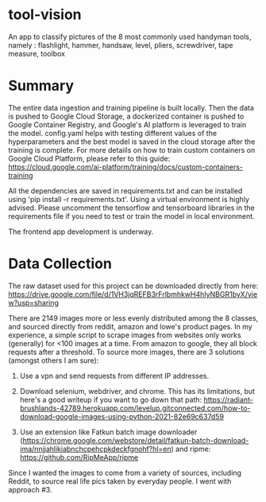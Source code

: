 # tool-vision
An app to classify pictures of the 8 most commonly used handyman tools, namely : flashlight, hammer, handsaw, level, pliers, screwdriver, tape measure, toolbox

# Summary

The entire data ingestion and training pipeline is built locally. Then the data is pushed to Google Cloud Storage, a dockerized container is pushed to Google Container Registry, and Google's AI platform is leveraged to train the model. config.yaml helps with testing different values of the hyperparameters and the best model is saved in the cloud storage after the training is complete.
For more detaiils on how to train custom containers on Google Cloud Platform, please refer to this guide: https://cloud.google.com/ai-platform/training/docs/custom-containers-training


All the dependencies are saved in requirements.txt and can be installed using 'pip install -r requirements.txt'. Using a virtual environment is highly advised. Please uncomment the tensorflow and tensorboard libraries in the requirements file if you need to test or train the model in local environment.

The frontend app development is underway.

# Data Collection
The raw dataset used for this project can be downloaded directly from here: https://drive.google.com/file/d/1VH3jqREFB3rFrlbmhkwH4hIyNBGR1byX/view?usp=sharing

There are 2149 images more or less evenly distributed among the 8 classes, and sourced directly from reddit, amazon and lowe's product pages.
In my experience, a simple script to scrape images from websites only works (generally) for <100 images at a time. From amazon to google, they all block requests after a threshold. To source more images, there are 3 solutions (amongst others I am sure):

1) Use a vpn and send requests from different IP addresses. 

2) Download selenium, webdriver, and chrome. This has its limitations, but here's a good writeup if you want to go down that path: https://radiant-brushlands-42789.herokuapp.com/levelup.gitconnected.com/how-to-download-google-images-using-python-2021-82e69c637d59

3) Use an extension like Fatkun batch image downloader (https://chrome.google.com/webstore/detail/fatkun-batch-download-ima/nnjjahlikiabnchcpehcpkdeckfgnohf?hl=en) and ripme: https://github.com/RipMeApp/ripme

Since I wanted the images to come from a variety of sources, including Reddit, to source real life pics taken by everyday people. I went with approach #3.
